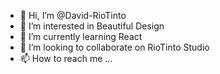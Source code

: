 - 👋 Hi, I’m @David-RioTinto
- 👀 I’m interested in Beautiful Design
- 🌱 I’m currently learning React
- 💞️ I’m looking to collaborate on RioTinto Studio
- 📫 How to reach me ...

<!---
David-RioTinto/David-RioTinto is a ✨ special ✨ repository because its `README.md` (this file) appears on your GitHub profile.
You can click the Preview link to take a look at your changes.
--->

